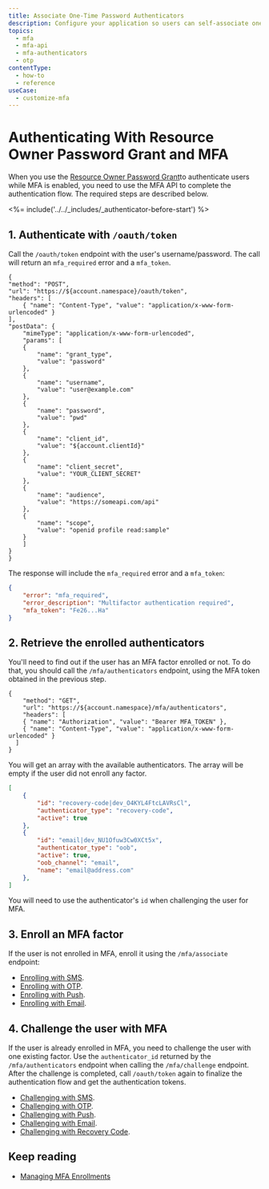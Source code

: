 ```yaml
---
title: Associate One-Time Password Authenticators
description: Configure your application so users can self-associate one-time password (OTP) authenticators.
topics:
  - mfa
  - mfa-api
  - mfa-authenticators
  - otp
contentType:
  - how-to
  - reference
useCase:
  - customize-mfa
---
```

# Authenticating With Resource Owner Password Grant and MFA

When you use the [Resource Owner Password Grant](/api-auth/tutorials/password-grant)to authenticate users while MFA is enabled, you need to use the MFA API to complete the authentication flow. The required steps are described below.

<%= include('../../_includes/_authenticator-before-start') %>

## 1. Authenticate with `/oauth/token`

Call the `/oauth/token` endpoint with the user's username/password. The call will return an `mfa_required` error and a `mfa_token`.

```har
{
"method": "POST",
"url": "https://${account.namespace}/oauth/token",
"headers": [
    { "name": "Content-Type", "value": "application/x-www-form-urlencoded" }
],
"postData": {
    "mimeType": "application/x-www-form-urlencoded",
    "params": [
    {
        "name": "grant_type",
        "value": "password"
    },
    {
        "name": "username",
        "value": "user@example.com"
    },
    {
        "name": "password",
        "value": "pwd"
    },
    {
        "name": "client_id",
        "value": "${account.clientId}"
    },
    {
        "name": "client_secret",
        "value": "YOUR_CLIENT_SECRET"
    },
    {
        "name": "audience",
        "value": "https://someapi.com/api"
    },
    {
        "name": "scope",
        "value": "openid profile read:sample"
    }
    ]
}
}
```

The response will include the `mfa_required` error and a `mfa_token`:

```json
{
    "error": "mfa_required",
    "error_description": "Multifactor authentication required",
    "mfa_token": "Fe26...Ha"
}
```

## 2. Retrieve the enrolled authenticators

You'll need to find out if the user has an MFA factor enrolled or not. To do that, you should call the `/mfa/authenticators` endpoint, using the MFA token obtained in the previous step.

```
{
    "method": "GET",
	"url": "https://${account.namespace}/mfa/authenticators",
    "headers": [
    { "name": "Authorization", "value": "Bearer MFA_TOKEN" },
    { "name": "Content-Type", "value": "application/x-www-form-urlencoded" }
  ]
}
```

You will get an array with the available authenticators. The array will be empty if the user did not enroll any factor. 

```json
[
    {
        "id": "recovery-code|dev_O4KYL4FtcLAVRsCl",
        "authenticator_type": "recovery-code",
        "active": true
    },
    {
        "id": "email|dev_NU1Ofuw3Cw0XCt5x",
        "authenticator_type": "oob",
        "active": true,
        "oob_channel": "email",
        "name": "email@address.com"
    },
]
```

You will need to use the authenticator's `id` when challenging the user for MFA.

## 3. Enroll an MFA factor

If the user is not enrolled in MFA, enroll it using the `/mfa/associate` endpoint: 

- [Enrolling with SMS](/mfa/guides/mfa-api-sms#enrolling-with-sms).
- [Enrolling with OTP](/mfa/guides/mfa-api-sms#enrolling-with-otp).
- [Enrolling with Push](/mfa/guides/mfa-api-sms#enrolling-with-push).
- [Enrolling with Email](/mfa/guides/mfa-api-sms#enrolling-with-email).

## 4. Challenge the user with MFA

If the user is already enrolled in MFA, you need to challenge the user with one existing factor. Use the `authenticator_id` returned by the `/mfa/authenticators` endpoint when calling the `/mfa/challenge` endpoint. After the challenge is completed, call `/oauth/token` again to finalize the authentication flow and get the authentication tokens.

- [Challenging with SMS](/mfa/guides/mfa-api/sms#challenging-with-sms).
- [Challenging with OTP](/mfa/guides/mfa-api/otp#challenging-with-otp).
- [Challenging with Push](/mfa/guides/mfa-api/push#challenging-with-push).
- [Challenging with Email](/mfa/guides/mfa-api/email#challenging-with-email).
- [Challenging with Recovery Code](/mfa/guides/mfa-api/recovery-code).

## Keep reading

* [Managing MFA Enrollments](/mfa/guides/mfa-api/manage)

